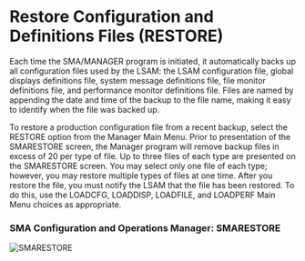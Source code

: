 # Restore Configuration and Definitions Files (RESTORE)

Each time the SMA/MANAGER program is initiated, it automatically backs up all configuration files used by the LSAM: the LSAM configuration file, global displays definitions file, system message definitions file, file monitor definitions file, and performance monitor definitions file. Files are named by appending the date and time of the backup to the file name, making it easy to identify when the file was backed up.

To restore a production configuration file from a recent backup, select the RESTORE option from the Manager Main Menu. Prior to presentation of the SMARESTORE screen, the Manager program will remove backup files in excess of 20 per type of file. Up to three files of each type are presented on the SMARESTORE screen. You may select only one file of each type; however, you may restore multiple types of files at one time. After you restore the file, you must notify the LSAM that the file has been restored. To do this, use the LOADCFG, LOADDISP, LOADFILE, and LOADPERF Main Menu choices as appropriate.

### SMA Configuration and Operations Manager: SMARESTORE

![SMARESTORE](/img/smarestore.png)